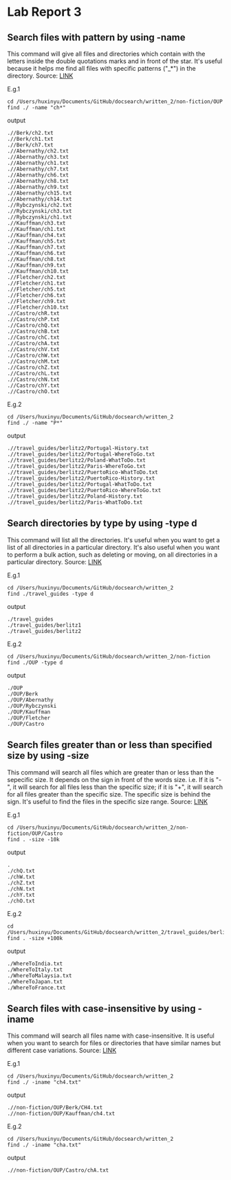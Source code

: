 # Lab Report 3
## Search files with pattern by using -name
This command will give all files and directories which contain with the letters inside the double quotations marks and in front of the star. It's useful because it helps me find all files with specific patterns ("_*") in the directory. Source: [LINK](https://www.geeksforgeeks.org/find-command-in-linux-with-examples/)

E.g.1
```
cd /Users/huxinyu/Documents/GitHub/docsearch/written_2/non-fiction/OUP 
find ./ -name "ch*"   
```

output
```
.//Berk/ch2.txt
.//Berk/ch1.txt
.//Berk/ch7.txt
.//Abernathy/ch2.txt
.//Abernathy/ch3.txt
.//Abernathy/ch1.txt
.//Abernathy/ch7.txt
.//Abernathy/ch6.txt
.//Abernathy/ch8.txt
.//Abernathy/ch9.txt
.//Abernathy/ch15.txt
.//Abernathy/ch14.txt
.//Rybczynski/ch2.txt
.//Rybczynski/ch3.txt
.//Rybczynski/ch1.txt
.//Kauffman/ch3.txt
.//Kauffman/ch1.txt
.//Kauffman/ch4.txt
.//Kauffman/ch5.txt
.//Kauffman/ch7.txt
.//Kauffman/ch6.txt
.//Kauffman/ch8.txt
.//Kauffman/ch9.txt
.//Kauffman/ch10.txt
.//Fletcher/ch2.txt
.//Fletcher/ch1.txt
.//Fletcher/ch5.txt
.//Fletcher/ch6.txt
.//Fletcher/ch9.txt
.//Fletcher/ch10.txt
.//Castro/chR.txt
.//Castro/chP.txt
.//Castro/chQ.txt
.//Castro/chB.txt
.//Castro/chC.txt
.//Castro/chA.txt
.//Castro/chV.txt
.//Castro/chW.txt
.//Castro/chM.txt
.//Castro/chZ.txt
.//Castro/chL.txt
.//Castro/chN.txt
.//Castro/chY.txt
.//Castro/chO.txt
```

E.g.2
```
cd /Users/huxinyu/Documents/GitHub/docsearch/written_2                
find ./ -name "P*"
```

output
```
.//travel_guides/berlitz2/Portugal-History.txt
.//travel_guides/berlitz2/Portugal-WhereToGo.txt
.//travel_guides/berlitz2/Poland-WhatToDo.txt
.//travel_guides/berlitz2/Paris-WhereToGo.txt
.//travel_guides/berlitz2/PuertoRico-WhatToDo.txt
.//travel_guides/berlitz2/PuertoRico-History.txt
.//travel_guides/berlitz2/Portugal-WhatToDo.txt
.//travel_guides/berlitz2/PuertoRico-WhereToGo.txt
.//travel_guides/berlitz2/Poland-History.txt
.//travel_guides/berlitz2/Paris-WhatToDo.txt
```


## Search directories by type by using -type d
This command will list all the directories. It's useful when you want to get a list of all directories in a particular directory. It's also useful when you want to perform a bulk action, such as deleting or moving, on all directories in a particular directory. Source: [LINK](https://www.redhat.com/sysadmin/linux-find-command)

E.g.1
```
cd /Users/huxinyu/Documents/GitHub/docsearch/written_2
find ./travel_guides -type d
```

output
```
./travel_guides
./travel_guides/berlitz1
./travel_guides/berlitz2
```

E.g.2
```
cd /Users/huxinyu/Documents/GitHub/docsearch/written_2/non-fiction 
find ./OUP -type d
```

output
```
./OUP
./OUP/Berk
./OUP/Abernathy
./OUP/Rybczynski
./OUP/Kauffman
./OUP/Fletcher
./OUP/Castro
```


## Search files greater than or less than specified size by using -size
This command will search all files which are greater than or less than the sepecific size. It depends on the sign in front of the words size. i.e. If it is "-", it will search for all files less than the specific size; if it is "+", it will search for all files greater than the specific size. The specific size is behind the sign. It's useful to find the files in the specific size range. Source: [LINK](https://linuxconfig.org/how-to-use-find-command-to-search-for-files-based-on-file-size)

E.g.1
```
cd /Users/huxinyu/Documents/GitHub/docsearch/written_2/non-fiction/OUP/Castro  
find . -size -10k 
```

output
```
.
./chQ.txt
./chW.txt
./chZ.txt
./chN.txt
./chY.txt
./chO.txt
```

E.g.2
```
cd /Users/huxinyu/Documents/GitHub/docsearch/written_2/travel_guides/berlitz1
find . -size +100k
```

output
```
./WhereToIndia.txt
./WhereToItaly.txt
./WhereToMalaysia.txt
./WhereToJapan.txt
./WhereToFrance.txt
```


## Search files with case-insensitive by using -iname
This command will search all files name with case-insensitive. It is useful when you want to search for files or directories that have similar names but different case variations. Source: [LINK](https://chat.openai.com/chat)

E.g.1
```
cd /Users/huxinyu/Documents/GitHub/docsearch/written_2
find ./ -iname "ch4.txt"
```

output
```
.//non-fiction/OUP/Berk/CH4.txt
.//non-fiction/OUP/Kauffman/ch4.txt
```

E.g.2
```
cd /Users/huxinyu/Documents/GitHub/docsearch/written_2
find ./ -iname "cha.txt"
```

output
```
.//non-fiction/OUP/Castro/chA.txt
```
